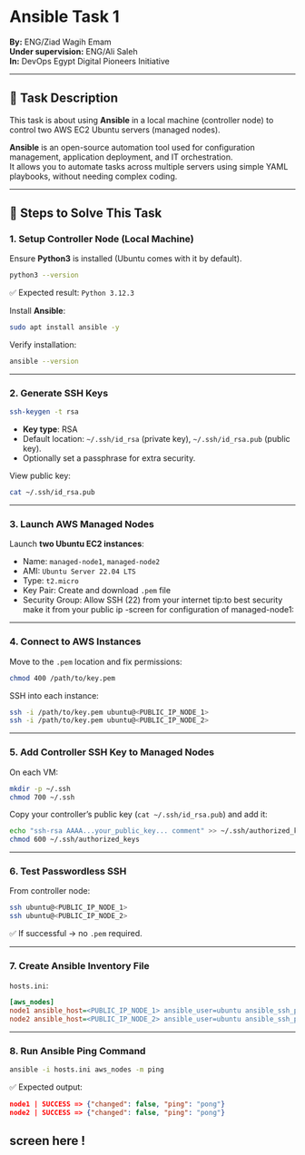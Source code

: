 # Ansible Task 1 

**By:** ENG/Ziad Wagih Emam  
**Under supervision:** ENG/Ali Saleh  
**In:** DevOps Egypt Digital Pioneers Initiative  

---

## 📌 Task Description

This task is about using **Ansible** in a local machine (controller node) to control two AWS EC2 Ubuntu servers (managed nodes).

**Ansible** is an open-source automation tool used for configuration management, application deployment, and IT orchestration.  
It allows you to automate tasks across multiple servers using simple YAML playbooks, without needing complex coding.

---

## 📌 Steps to Solve This Task

### 1. Setup Controller Node (Local Machine)
Ensure **Python3** is installed (Ubuntu comes with it by default).

```bash
python3 --version
```
✅ Expected result: `Python 3.12.3`

Install **Ansible**:

```bash
sudo apt install ansible -y
```

Verify installation:

```bash
ansible --version
```

---

### 2. Generate SSH Keys

```bash
ssh-keygen -t rsa
```

- **Key type**: RSA  
- Default location: `~/.ssh/id_rsa` (private key), `~/.ssh/id_rsa.pub` (public key).  
- Optionally set a passphrase for extra security.

View public key:

```bash
cat ~/.ssh/id_rsa.pub
```

---

### 3. Launch AWS Managed Nodes

Launch **two Ubuntu EC2 instances**:  

- Name: `managed-node1`, `managed-node2`  
- AMI: `Ubuntu Server 22.04 LTS`  
- Type: `t2.micro`  
- Key Pair: Create and download `.pem` file  
- Security Group: Allow SSH (22) from your internet
  tip:to best security make it from your public ip
-screen for configuration of managed-node1:

---

### 4. Connect to AWS Instances

Move to the `.pem` location and fix permissions:

```bash
chmod 400 /path/to/key.pem
```

SSH into each instance:

```bash
ssh -i /path/to/key.pem ubuntu@<PUBLIC_IP_NODE_1>
ssh -i /path/to/key.pem ubuntu@<PUBLIC_IP_NODE_2>
```

---

### 5. Add Controller SSH Key to Managed Nodes

On each VM:

```bash
mkdir -p ~/.ssh
chmod 700 ~/.ssh
```

Copy your controller’s public key (`cat ~/.ssh/id_rsa.pub`) and add it:

```bash
echo "ssh-rsa AAAA...your_public_key... comment" >> ~/.ssh/authorized_keys
chmod 600 ~/.ssh/authorized_keys
```

---

### 6. Test Passwordless SSH

From controller node:

```bash
ssh ubuntu@<PUBLIC_IP_NODE_1>
ssh ubuntu@<PUBLIC_IP_NODE_2>
```

✅ If successful → no `.pem` required.

---

### 7. Create Ansible Inventory File

`hosts.ini`:

```ini
[aws_nodes]
node1 ansible_host=<PUBLIC_IP_NODE_1> ansible_user=ubuntu ansible_ssh_private_key_file=~/.ssh/id_rsa
node2 ansible_host=<PUBLIC_IP_NODE_2> ansible_user=ubuntu ansible_ssh_private_key_file=~/.ssh/id_rsa
```

---

### 8. Run Ansible Ping Command

```bash
ansible -i hosts.ini aws_nodes -m ping
```

✅ Expected output:

```json
node1 | SUCCESS => {"changed": false, "ping": "pong"}
node2 | SUCCESS => {"changed": false, "ping": "pong"}
```
screen here !
---
